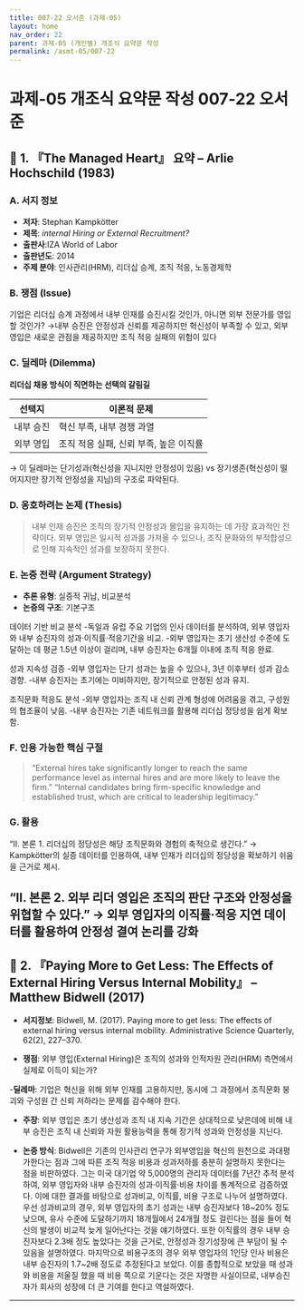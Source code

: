 ```yaml
---
title: 007-22 오서준 (과제-05)
layout: home
nav_order: 22
parent: 과제-05 (개인별) 개조식 요약문 작성
permalink: /asmt-05/007-22
---
```


# 과제-05 개조식 요약문 작성 007-22 오서준 

## 📘 1. 『The Managed Heart』 요약 – Arlie Hochschild (1983)

### A. 서지 정보  
- **저자**: Stephan Kampkötter 
- **제목**: *internal Hiring or External Recruitment?* 
- **출판사**:IZA World of Labor
- **출판년도**: 2014
- **주제 분야**: 인사관리(HRM), 리더십 승계, 조직 적응, 노동경제학


### B. 쟁점 (Issue)  
기업은 리더십 승계 과정에서 내부 인재를 승진시킬 것인가, 아니면 외부 전문가를 영입할 것인가?
→내부 승진은 안정성과 신뢰를 제공하지만 혁신성이 부족할 수 있고, 외부 영입은 새로운 관점을 제공하지만 조직 적응 실패의 위험이 있다


### C. 딜레마 (Dilemma)  
**리더십 채용 방식이 직면하는 선택의 갈림길**

| 선택지 | 이론적 문제 |
|--------|-------------|
|내부 승진 | 혁신 부족, 내부 경쟁 과열 |
|외부 영입 | 조직 적응 실패, 신뢰 부족, 높은 이직률 |

→ 이 딜레마는 단기성과(혁신성을 지니지만 안정성이 있음) vs 장기생존(혁신성이 떨어지지만 장기적 안정성을 지님)의 구조로 파악된다.


### D. 옹호하려는 논제 (Thesis)  
> 내부 인재 승진은 조직의 장기적 안정성과 몰입을 유지하는 데 가장 효과적인 전략이다.
외부 영입은 일시적 성과를 가져올 수 있으나, 조직 문화와의 부적합성으로 인해 지속적인 성과를 보장하지 못한다.

### E. 논증 전략 (Argument Strategy)  
- **추론 유형**: 실증적 귀납, 비교분석
- **논증의 구조**:
  기본구조

 데이터 기반 비교 분석
-독일과 유럽 주요 기업의 인사 데이터를 분석하여, 외부 영입자와 내부 승진자의 성과·이직률·적응기간을 비교.
-외부 영입자는 초기 생산성 수준에 도달하는 데 평균 1.5년 이상이 걸리며, 내부 승진자는 6개월 이내에 조직 적응 완료.

 성과 지속성 검증
-외부 영입자는 단기 성과는 높을 수 있으나, 3년 이후부터 성과 감소 경향.
-내부 승진자는 초기에는 미비하지만, 장기적으로 안정된 성과 유지.

조직문화 적응도 분석
-외부 영입자는 조직 내 신뢰 관계 형성에 어려움을 겪고, 구성원의 협조율이 낮음.
-내부 승진자는 기존 네트워크를 활용해 리더십 정당성을 쉽게 확보함.

### F. 인용 가능한 핵심 구절
> “External hires take significantly longer to reach the same performance level as internal hires and are more likely to leave the firm.” 
> “Internal candidates bring firm-specific knowledge and established trust, which are critical to leadership legitimacy.”


### G. 활용
“Ⅱ. 본론 1. 리더십의 정당성은 해당 조직문화와 경험의 축적으로 생긴다.”
→ Kampkötter의 실증 데이터를 인용하여, 내부 인재가 리더십의 정당성을 확보하기 쉬움을 근거로 제시.

“Ⅱ. 본론 2. 외부 리더 영입은 조직의 판단 구조와 안정성을 위협할 수 있다.”
→ 외부 영입자의 이직률·적응 지연 데이터를 활용하여 안정성 결여 논리를 강화
---

## 📘 2. 『Paying More to Get Less: The Effects of External Hiring Versus Internal Mobility』 – Matthew Bidwell (2017)

- **서지정보**: Bidwell, M. (2017). Paying more to get less: The effects of external hiring versus internal mobility. Administrative Science Quarterly, 62(2), 227–370.

- **쟁점**: 외부 영입(External Hiring)은 조직의 성과와 인적자원 관리(HRM) 측면에서 실제로 이득이 되는가?

-**딜레마**: 기업은 혁신을 위해 외부 인재를 고용하지만, 동시에 그 과정에서 조직문화 붕괴와 구성원 간 신뢰 저하라는 문제를 감수해야 한다. 

- **주장**: 외부 영입은 초기 생산성과 조직 내 지속 기간은 상대적으로 낮은데에 비해 내부 승진은 조직 내 신뢰와 자원 활용능력을 통해 장기적 성과와 안정성을 지닌다.

- **논증 방식**: Bidwell은 기존의 인사관리 연구가 외부영입을 혁신의 원천으로 과대평가한다는 점과 그에 따른 조직 적응 비용과 성과저하를 충분히 설명하지 못한다는 점을 비판하였다. 그는 미국 대기업 약 5,000명의 관리자 데이터를 7년간 추적 분석하여, 외부 영입자와 내부 승진자의 성과·이직률·비용 차이를 통계적으로 검증하였다. 이에 대한 결과를 바탕으로 성과비교, 이직률, 비용 구조로 나누어 설명하였다. 우선 성과비교의 경우, 외부 영입자의 초기 성과는 내부 승진자보다 18~20% 정도 낮으며, 유사 수준에 도달하기까지 18개월에서 24개월 정도 걸린다는 점을 들어 혁신의 발생이 비교적 늦게 일어난다는 것을 얘기하였다. 또한 이직률의 경우 내부 승진자보다 2.3배 정도 높았다는 것을 근거로, 안정성과 장기성장에 큰 부담이 될 수 있음을 설명하였다. 마지막으로 비용구조의 경우 외부 영입자의 1인당 인사 비용은 내부 승진자의 1.7~2배 정도로 추정된다고 보았다. 이를 종합적으로 보았을 때 성과와 비용을 저울질 했을 때 비용 쪽으로 기운다는 것은 자명한 사실이므로, 내부승진자가 회사의 성장에 더 큰 기여를 한다고 역설하였다.

---


